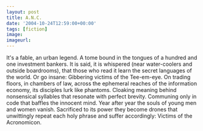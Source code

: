 ```yaml
---
layout: post
title: A.N.C.
date: '2004-10-24T12:59:00+00:00'
tags: [fiction]
image:
imageurl:
---
```


It's a fable, an urban legend. A tome bound in the tongues of a hundred and one investment bankers. It is said, it is whispered (near water-coolers and outside boardrooms), that those who read it learn the secret languages of the world. Or go insane: Gibbering victims of the Tee-em-eye. On trading floors, in chambers of law, across the ephemeral reaches of the information economy, its disciples lurk like phantoms. Cloaking meaning behind nonsensical syllables that resonate with perfect brevity. Communing only in code that baffles the innocent mind. Year after year the souls of young men and women vanish. Sacrificed to its power they become drones that unwittingly repeat each holy phrase and suffer accordingly: Victims of the Acronomicon.
